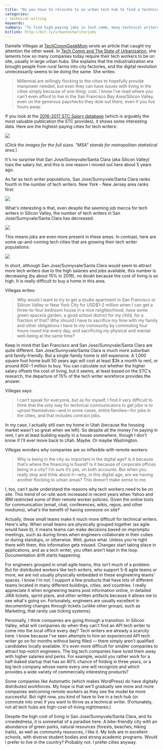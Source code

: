 ```yaml
---
title: "Do you have to relocate to an urban tech hub to find a technical writing job?"
categories:
- technical-writing
keywords:
summary: "To find high-paying jobs in tech comm, many technical writers move to urban technology hubs because companies want their workers on site. Living in an urban tech hub usually involves high costs of living and the sacrifice of a more rural, suburban lifestyle. It's unclear why the digital revolution doesn't motivate more companies to welcome remote workers."
bitlink: http://bit.ly/urbantechwriterjobs
---
```


Danielle Villegas at <a href='https://techcommgeekmom.com'>TechCommGeekMom</a> wrote an article that caught my attention the other week. In [Tech Comm and The State of Urbanization](https://techcommgeekmom.com/2018/04/12/tech-comm-and-the-state-of-urbanization/), she laments how so many companies today require their tech workers to be on site, usually in large urban hubs. She explains that the industrialization era brought people from rural farms into city factories, and the digital revolution unnecessarily seems to be doing the same. She writes:

> Millennial are willingly flocking to the cities to hopefully provide manpower needed, but even they can have issues with living in the cities simply because of one thing: cost.  I know I’ve read where you can’t even afford to live in the San Francisco Bay Area/Silicon Valley, even on the generous paychecks they dole out there, even if you live hours away.

If you look at the [2016-2017 STC Salary database](https://www.stc.org/salary-database/) (which is arguably the most valuable publication the STC provides), it shows some interesting data. Here are the highest-paying cities for tech writers:

<a href="https://s3-us-west-1.amazonaws.com/idratherbewritingmedia.com/images/highestpaying.png"><img src="https://s3-us-west-1.amazonaws.com/idratherbewritingmedia.com/images/highestpaying.png" /></a>

(*Click the images for the full sizes. "MSA" stands for metropolitan statistical area.*)

It's no surprise that San Jose/Sunnyvale/Santa Clara (aka Silicon Valley) tops the salary list, and this is one reason I moved out here about 5 years ago.

As far as tech writer populations, San Jose/Sunnyvale/Santa Clara ranks fourth in the number of tech writers. New York - New Jersey area ranks first:

<a href="https://s3-us-west-1.amazonaws.com/idratherbewritingmedia.com/images/largestmsatechwriters.png"><img src="https://s3-us-west-1.amazonaws.com/idratherbewritingmedia.com/images/largestmsatechwriters.png" /></a>

What's interesting is that, even despite the seeming job mecca for tech writers in Silicon Valley, the number of tech writers in San Jose/Sunnyvale/Santa Clara has decreased:

<a href="https://s3-us-west-1.amazonaws.com/idratherbewritingmedia.com/images/losingcitiesfortechwriters.png"><img src="https://s3-us-west-1.amazonaws.com/idratherbewritingmedia.com/images/losingcitiesfortechwriters.png"/></a>

This means jobs are even more present in these areas. In contrast, here are some up-and-coming tech cities that are growing their tech writer populations:

<a href="https://s3-us-west-1.amazonaws.com/idratherbewritingmedia.com/images/fastestgrowingcities.png"><img src="https://s3-us-west-1.amazonaws.com/idratherbewritingmedia.com/images/fastestgrowingcities.png" /></a>

In short, although San Jose/Sunnyvale/Santa Clara would seem to attract more tech writers due to the high salaries and jobs available, this number is decreasing (by about 15% in 2016), no doubt because the cost of living is so high. It is really difficult to buy a home in this area.

Villegas writes:

> Why would I want to try to get a studio apartment in San Francisco or Silicon Valley or New York City for USD$1-2 million when I can get a three-to-four bedroom house in a nice neighborhood, have some green space/a garden, a good school district for my child, for a fraction of that? Why should I have to sacrifice my time with my family and other obligations I have to my community by commuting four hours round trip every day, and sacrificing my physical and mental well-being at the same time?  

Keep in mind that San Francisco and San Jose/Sunnyvale/Santa Clara are quite different. San Jose/Sunnyvale/Santa Clara is much more suburban and family-friendly. But a single-family home is still expensive. A 1,000 square foot home built 50 years ago will cost at least $3k a month to rent, or around $800-$1 million to buy. You can calculate out whether the higher salary offsets the cost of living, but it seems, at least based on the STC's research, the departure of 15% of the tech writer workforce provides the answer.

Villegas says:

> I can’t speak for everyone, but as for myself, I find it very difficult to think that the only way for technical communicators to get jobs is to uproot themselves&mdash;and in some cases, entire families&mdash;for jobs in the cities, and that includes contract jobs.  

In my case, I actually still own my home in Utah (because the housing market wasn't so great when we left). So despite all the money I'm paying in rent, I am at least building equity in a house *somewhere*, though I don't know if I'll ever move back to Utah. Maybe. Or maybe Washington.

Villegas wonders why companies are so inflexible with remote workers:

> Why is being in the city so important in the digital age? Is it because that’s where the financing is found? Is it because of corporate offices being in a city? I’m sure it’s yes, on both accounts.  But when you really stop and think about it&mdash;why, in this digital age, are we having another flocking to urban areas? This doesn’t make sense to me.

I, too, can't quite understand the reasons why tech workers need to be on site. This trend of on-site work increased in recent years when Yahoo and IBM restricted some of their remote worker policies. Given the online tools for communication (email, chat, conferences, wikis, repos, and other mediums), what's the benefit of having someone on site?

Actually, these small teams make it much more difficult for technical writers. Here's why. When small teams are physically grouped together (as agile would have it), it means teams can make decisions based on impromptu meetings, such as during times when engineers collaborate in their cubes or during standups, or otherwise. Well, guess what. Unless you're right there with them, this information gets missed. Changes start taking place in applications, and as a tech writer, you often aren't kept in the loop. Documentation drift starts happening.

For engineers grouped in small agile teams, this isn't much of a problem. But for distributed workers like tech writers, who support 5-6 agile teams or more, we are not usually physically embedded in these engineering teams' spaces. I know I'm not. I support a few products that have *lots* of different teams located in many different buildings, cities, and countries. I really appreciate it when engineering teams post information online, in detailed JIRA tickets, sprint plans, and other written artifacts because it allows me to see what's going on. Fortunately, engineers are usually excellent in documenting changes through tickets (unlike other groups, such as Marketing, that rarely use ticking systems).

Personally, I think companies are going through a transition. In Silicon Valley, what will companies do when they can't find an API tech writer to come into the local office every day? Tech writers are already a scarcity here. I know because I've seen attempts to hire an experienced API tech writer go on for months without being filled &mdash; there simply aren't qualified candidates locally available. It's even more difficult for smaller companies to attract top-notch engineers. The big tech companies have lured them away with higher salaries and perks. For example, would you rather work for a half-baked startup that has an 80% chance of folding in three years, or a big tech company whose name every one will recognize and which provides a wide variety of commercially interesting products?

Some companies like Automattic (which makes WordPress) do have digitally distributed workforces. My hope is that we'll gradually see more and more companies welcoming remote workers as they see the model be more successful. But right now, you kind of have to live in a tech hub (or commute into one) if you want to thrive as a technical writer. (Fortunately, not all tech hubs are high-cost-of-living nightmares.)

Despite the high cost of living in San Jose/Sunnyvale/Santa Clara, and its crowdedness, it is somewhat of a paradise here. A bike-friendly city with an abundance of green parks, natural resources (forests, beaches, hiking trails), as well as community resources, I  like it. My kids are in excellent schools, with diverse student bodies and strong academic programs. Would I prefer to live in the country? Probably not. I prefer cities anyway.
